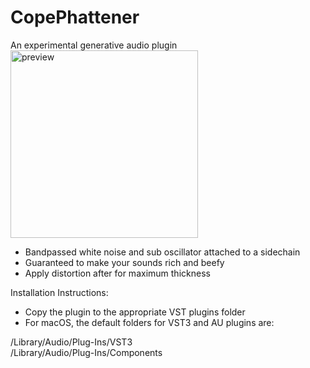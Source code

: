 # CopePhattener
An experimental generative audio plugin<br>
<img width="300" alt="preview" src="https://github.com/user-attachments/assets/74616a7b-b0c6-472b-a7d8-143d0f8d3e77">

- Bandpassed white noise and sub oscillator attached to a sidechain<br>
- Guaranteed to make your sounds rich and beefy<br>
- Apply distortion after for maximum thickness<br>

Installation Instructions:<br>

- Copy the plugin to the appropriate VST plugins folder<br>
- For macOS, the default folders for VST3 and AU plugins are:<br>

/Library/Audio/Plug-Ins/VST3<br>
/Library/Audio/Plug-Ins/Components<br>
